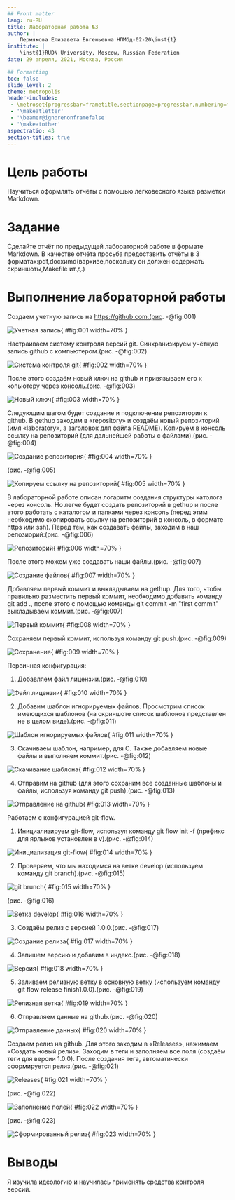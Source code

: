 ```yaml
---
## Front matter
lang: ru-RU
title: Лабораторная работа №3
author: |
	Пермякова Елизавета Евгеньевна НПМбд-02-20\inst{1}
institute: |
	\inst{1}RUDN University, Moscow, Russian Federation
date: 29 апреля, 2021, Москва, Россия

## Formatting
toc: false
slide_level: 2
theme: metropolis
header-includes: 
 - \metroset{progressbar=frametitle,sectionpage=progressbar,numbering=fraction}
 - '\makeatletter'
 - '\beamer@ignorenonframefalse'
 - '\makeatother'
aspectratio: 43
section-titles: true
---
```


# Цель работы

Научиться оформлять отчёты с помощью легковесного языка разметки Markdown.

# Задание

Сделайте отчёт по предыдущей лабораторной работе в формате Markdown.
В качестве отчёта просьба предоставить отчёты в 3 форматах:pdf,docxиmd(вархиве,поскольку он должен содержать скриншоты,Makefile ит.д.)


# Выполнение лабораторной работы

Создаем учетную запись на https://github.com.(рис. -@fig:001)

![Учетная запись](image/1.png){ #fig:001 width=70% }

Настраиваем систему контроля версий git. Синхранизируем учётную запись github с компьютером.(рис. -@fig:002)

![Система контроля git](image/2.png){ #fig:002 width=70% }

После этого создаём новый ключ на github и привязываем его к копьютеру через консоль.(рис. -@fig:003) 

![Новый ключ](image/3.png){ #fig:003 width=70% }

Следующим шагом будет создание и подключение репозитория к github. В gethup заходим в «repository» и создаём новый репозиторий (имя «laboratory», а заголовок для файла README). Копируем в консоль ссылку на репозиторий (для дальнейшей работы с файлами).(рис. -@fig:004)

![Создание репозитория](image/4.png){ #fig:004 width=70% }

(рис. -@fig:005)

![Копируем ссылку на репозиторий](image/5.png){ #fig:005 width=70% }


В лабораторной работе описан логаритм создания структуры католога через консоль. Но легче будет создать репозиторий в gethup и после этого работать с каталогом и папками через консоль (перед этим необходимо скопировать ссылку на репозиторий в консоль, в формате https или ssh).  Перед тем, как создавать файлы, заходим в наш репозиорий:(рис. -@fig:006)

![Репозиторий](image/6.png){ #fig:006 width=70% }

После этого можем уже создавать наши файлы.(рис. -@fig:007)

![Создание файлов](image/7.png){ #fig:007 width=70% }

Добавляем первый коммит и выкладываем на gethup. Для того, чтобы правильно разместить первый коммит, необходимо добавить команду git add ., после этого с помощью команды git commit -m "first commit" выкладываем коммит.(рис. -@fig:007)

![Первый коммит](image/8.png){ #fig:008 width=70% }

Сохраняем первый коммит, используя команду git push.(рис. -@fig:009)

![Сохранение](image/9.png){ #fig:009 width=70% }

Первичная конфигурация: 

1. Добавляем файл лицензии.(рис. -@fig:010)

![Файл лицензии](image/10.png){ #fig:010 width=70% }

2. Добавим шаблон игнорируемых файлов. Просмотрим список имеющихся шаблонов (на скриншоте список шаблонов представлен не в целом виде).(рис. -@fig:011)

![Шаблон игнорируемых файлов](image/11.png){ #fig:011 width=70% }

3. Скачиваем шаблон, например, для C. Также добавляем новые файлы и выполняем коммит.(рис. -@fig:012)

![Скачивание шаблона](image/12.png){ #fig:012 width=70% }

4. Отправим на github (для этого сохраним все созданные шаблоны и файлы, используя команду git push).(рис. -@fig:013)

![Отправление на github](image/13.png){ #fig:013 width=70% }

Работаем с конфигурацией git-flow.

1. Инициализируем git-flow, используя команду git flow init -f (префикс для ярлыков установлен в v).(рис. -@fig:014)

![Инициализация git-flow](image/14.png){ #fig:014 width=70% }

2. Проверяем, что мы находимся на ветке develop (используем команду git branch).(рис. -@fig:015)

![git brunch](image/15.png){ #fig:015 width=70% }

(рис. -@fig:016)

![Ветка develop](image/16.png){ #fig:016 width=70% }

3. Создаём релиз с версией 1.0.0.(рис. -@fig:017)

![Создание релиза](image/17.png){ #fig:017 width=70% }

4. Запишем версию и добавим в индекс.(рис. -@fig:018)

![Версия](image/18.png){ #fig:018 width=70% }

5. Заливаем релизную ветку в основную ветку (используем команду git flow release finish1.0.0).(рис. -@fig:019)

![Релизная ветка](image/19.png){ #fig:019 width=70% }

6. Отправляем данные на github.(рис. -@fig:020)

![Отправление данных](image/20.png){ #fig:020 width=70% }

Создаем релиз на github. Для этого заходим в «Releases», нажимаем «Создать новый релиз». Заходим в теги и заполняем все поля (создаём теги для версии 1.0.0). После создания тега, автоматически сформируется релиз.(рис. -@fig:021)

![Releases](image/21.png){ #fig:021 width=70% }

(рис. -@fig:022)

![Заполнение полей](image/22.png){ #fig:022 width=70% }

(рис. -@fig:023)

![Сформированный релиз](image/23.png){ #fig:023 width=70% }


# Выводы

Я изучила идеологию и научилась применять средства контроля версий. 
